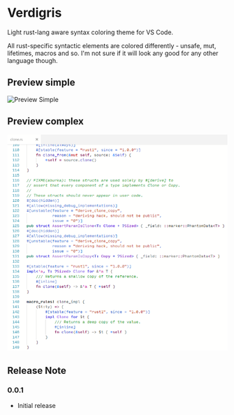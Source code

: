 # Verdigris

Light rust-lang aware syntax coloring theme for VS Code. 

All rust-specific syntactic elements are colored differently - unsafe, mut, lifetimes, macros and so.
I'm not sure if it will look any good for any other language though.

## Preview simple

![Preview Simple](simple_code.png.png)

## Preview complex

![Preview Complex](complex_code.png)

## Release Note

### 0.0.1

- Initial release

